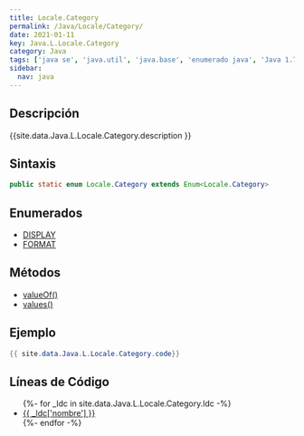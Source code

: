 ```yaml
---
title: Locale.Category
permalink: /Java/Locale/Category/
date: 2021-01-11
key: Java.L.Locale.Category
category: Java
tags: ['java se', 'java.util', 'java.base', 'enumerado java', 'Java 1.7']
sidebar: 
  nav: java
---
```


## Descripción
{{site.data.Java.L.Locale.Category.description }}

## Sintaxis
~~~java
public static enum Locale.Category extends Enum<Locale.Category>
~~~

## Enumerados
* [DISPLAY](/Java/Locale/Category/DISPLAY/)
* [FORMAT](/Java/Locale/Category/FORMAT/)

## Métodos
* [valueOf()](/Java/Locale/Category/valueOf/)
* [values()](/Java/Locale/Category/values/)

## Ejemplo
~~~java
{{ site.data.Java.L.Locale.Category.code}}
~~~

## Líneas de Código
<ul>
{%- for _ldc in site.data.Java.L.Locale.Category.ldc -%}
   <li>
       <a href="{{_ldc['url'] }}">{{ _ldc['nombre'] }}</a>
   </li>
{%- endfor -%}
</ul>
